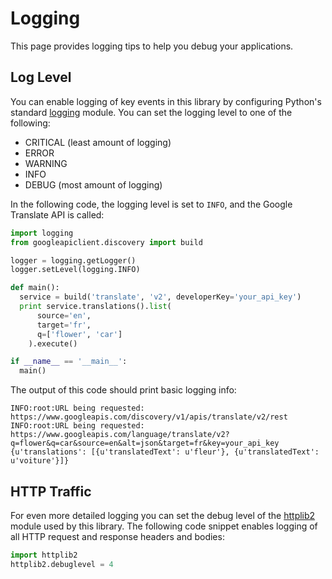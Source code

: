 # Logging

This page provides logging tips to help you debug your applications.

## Log Level

You can enable logging of key events in this library by configuring Python's standard [logging](http://docs.python.org/library/logging.html) module. You can set the logging level to one of the following:

- CRITICAL (least amount of logging)
- ERROR
- WARNING
- INFO
- DEBUG (most amount of logging)

In the following code, the logging level is set to `INFO`, and the Google Translate API is called:

```python
import logging
from googleapiclient.discovery import build

logger = logging.getLogger()
logger.setLevel(logging.INFO)

def main():
  service = build('translate', 'v2', developerKey='your_api_key')
  print service.translations().list(
      source='en',
      target='fr',
      q=['flower', 'car']
    ).execute()

if __name__ == '__main__':
  main()
```

The output of this code should print basic logging info:

```
INFO:root:URL being requested: https://www.googleapis.com/discovery/v1/apis/translate/v2/rest
INFO:root:URL being requested: https://www.googleapis.com/language/translate/v2?q=flower&q=car&source=en&alt=json&target=fr&key=your_api_key
{u'translations': [{u'translatedText': u'fleur'}, {u'translatedText': u'voiture'}]}
```

## HTTP Traffic

For even more detailed logging you can set the debug level of the [httplib2](https://github.com/httplib2/httplib2) module used by this library. The following code snippet enables logging of all HTTP request and response headers and bodies:

```python
import httplib2
httplib2.debuglevel = 4
```